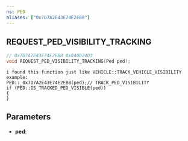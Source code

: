 ```yaml
---
ns: PED
aliases: ["0x7D7A2E43E74E2EB8"]
---
```

## REQUEST_PED_VISIBILITY_TRACKING

```c
// 0x7D7A2E43E74E2EB8 0x840D24D3
void REQUEST_PED_VISIBILITY_TRACKING(Ped ped);
```

```
i found this function just like VEHICLE::TRACK_VEHICLE_VISIBILITY   
example:  
PED::_0x7D7A2E43E74E2EB8(ped);// TRACK_PED_VISIBILITY  
if (PED::IS_TRACKED_PED_VISIBLE(ped))  
{  
}  
```

## Parameters
* **ped**:

